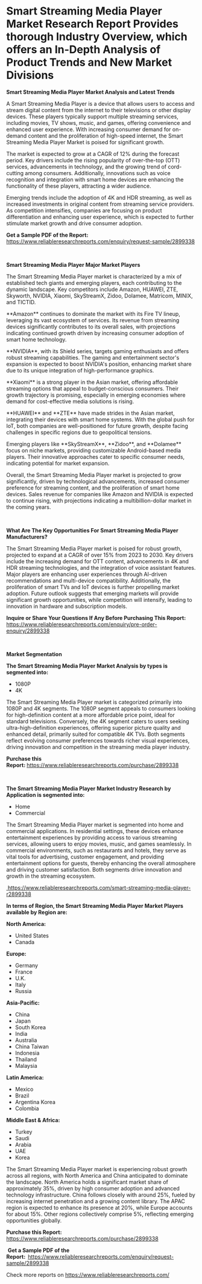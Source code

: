 <p><h1>Smart Streaming Media Player Market Research Report Provides thorough Industry Overview, which offers an In-Depth Analysis of Product Trends and New Market Divisions</h1></p><p><strong>Smart Streaming Media Player Market Analysis and Latest Trends</strong></p>
<p><p>A Smart Streaming Media Player is a device that allows users to access and stream digital content from the internet to their televisions or other display devices. These players typically support multiple streaming services, including movies, TV shows, music, and games, offering convenience and enhanced user experience. With increasing consumer demand for on-demand content and the proliferation of high-speed internet, the Smart Streaming Media Player Market is poised for significant growth.</p><p>The market is expected to grow at a CAGR of 12% during the forecast period. Key drivers include the rising popularity of over-the-top (OTT) services, advancements in technology, and the growing trend of cord-cutting among consumers. Additionally, innovations such as voice recognition and integration with smart home devices are enhancing the functionality of these players, attracting a wider audience. </p><p>Emerging trends include the adoption of 4K and HDR streaming, as well as increased investments in original content from streaming service providers. As competition intensifies, companies are focusing on product differentiation and enhancing user experience, which is expected to further stimulate market growth and drive consumer adoption.</p></p>
<p><strong>Get a Sample PDF of the Report:&nbsp;</strong> <a href="https://www.reliableresearchreports.com/enquiry/request-sample/2899338?utm_campaign=2714&utm_medium=2&utm_source=Github&utm_content=ia&utm_term=15032025&utm_id=smart-streaming-media-player">https://www.reliableresearchreports.com/enquiry/request-sample/2899338</a></p>
<p>&nbsp;</p>
<p><strong>Smart Streaming Media Player Major Market Players</strong></p>
<p><p>The Smart Streaming Media Player market is characterized by a mix of established tech giants and emerging players, each contributing to the dynamic landscape. Key competitors include Amazon, HUAWEI, ZTE, Skyworth, NVIDIA, Xiaomi, SkyStreamX, Zidoo, Dolamee, Matricom, MINIX, and TICTID.</p><p>**Amazon** continues to dominate the market with its Fire TV lineup, leveraging its vast ecosystem of services. Its revenue from streaming devices significantly contributes to its overall sales, with projections indicating continued growth driven by increasing consumer adoption of smart home technology.</p><p>**NVIDIA**, with its Shield series, targets gaming enthusiasts and offers robust streaming capabilities. The gaming and entertainment sector's expansion is expected to boost NVIDIA's position, enhancing market share due to its unique integration of high-performance graphics.</p><p>**Xiaomi** is a strong player in the Asian market, offering affordable streaming options that appeal to budget-conscious consumers. Their growth trajectory is promising, especially in emerging economies where demand for cost-effective media solutions is rising.</p><p>**HUAWEI** and **ZTE** have made strides in the Asian market, integrating their devices with smart home systems. With the global push for IoT, both companies are well-positioned for future growth, despite facing challenges in specific regions due to geopolitical tensions.</p><p>Emerging players like **SkyStreamX**, **Zidoo**, and **Dolamee** focus on niche markets, providing customizable Android-based media players. Their innovative approaches cater to specific consumer needs, indicating potential for market expansion.</p><p>Overall, the Smart Streaming Media Player market is projected to grow significantly, driven by technological advancements, increased consumer preference for streaming content, and the proliferation of smart home devices. Sales revenue for companies like Amazon and NVIDIA is expected to continue rising, with projections indicating a multibillion-dollar market in the coming years.</p></p>
<p>&nbsp;</p>
<p><strong>What Are The Key Opportunities For Smart Streaming Media Player Manufacturers?</strong></p>
<p><p>The Smart Streaming Media Player market is poised for robust growth, projected to expand at a CAGR of over 15% from 2023 to 2030. Key drivers include the increasing demand for OTT content, advancements in 4K and HDR streaming technologies, and the integration of voice assistant features. Major players are enhancing user experiences through AI-driven recommendations and multi-device compatibility. Additionally, the proliferation of smart TVs and IoT devices is further propelling market adoption. Future outlook suggests that emerging markets will provide significant growth opportunities, while competition will intensify, leading to innovation in hardware and subscription models.</p></p>
<p><strong>Inquire or Share Your Questions If Any Before Purchasing This Report:</strong> <a href="https://www.reliableresearchreports.com/enquiry/pre-order-enquiry/2899338?utm_campaign=2714&utm_medium=2&utm_source=Github&utm_content=ia&utm_term=15032025&utm_id=smart-streaming-media-player">https://www.reliableresearchreports.com/enquiry/pre-order-enquiry/2899338</a></p>
<p>&nbsp;</p>
<p><strong>Market Segmentation</strong></p>
<p><strong>The Smart Streaming Media Player Market Analysis by types is segmented into:</strong></p>
<p><ul><li>1080P</li><li>4K</li></ul></p>
<p><p>The Smart Streaming Media Player market is categorized primarily into 1080P and 4K segments. The 1080P segment appeals to consumers looking for high-definition content at a more affordable price point, ideal for standard televisions. Conversely, the 4K segment caters to users seeking ultra-high-definition experiences, offering superior picture quality and enhanced detail, primarily suited for compatible 4K TVs. Both segments reflect evolving consumer preferences towards richer visual experiences, driving innovation and competition in the streaming media player industry.</p></p>
<p><strong>Purchase this Report:&nbsp;</strong><a href="https://www.reliableresearchreports.com/purchase/2899338?utm_campaign=2714&utm_medium=2&utm_source=Github&utm_content=ia&utm_term=15032025&utm_id=smart-streaming-media-player">https://www.reliableresearchreports.com/purchase/2899338</a></p>
<p>&nbsp;</p>
<p><strong>The Smart Streaming Media Player Market Industry Research by Application is segmented into:</strong></p>
<p><ul><li>Home</li><li>Commercial</li></ul></p>
<p><p>The Smart Streaming Media Player market is segmented into home and commercial applications. In residential settings, these devices enhance entertainment experiences by providing access to various streaming services, allowing users to enjoy movies, music, and games seamlessly. In commercial environments, such as restaurants and hotels, they serve as vital tools for advertising, customer engagement, and providing entertainment options for guests, thereby enhancing the overall atmosphere and driving customer satisfaction. Both segments drive innovation and growth in the streaming ecosystem.</p></p>
<p><a href="https://www.reliableresearchreports.com/smart-streaming-media-player-r2899338?utm_campaign=2714&utm_medium=2&utm_source=Github&utm_content=ia&utm_term=15032025&utm_id=smart-streaming-media-player">&nbsp;https://www.reliableresearchreports.com/smart-streaming-media-player-r2899338</a></p>
<p><strong>In terms of Region, the Smart Streaming Media Player Market Players available by Region are:</strong></p>
<p>
    <p> <strong> North America: </strong>
        <ul>
            <li>United States</li>
            <li>Canada</li>
        </ul>
        </p> 
    <p> <strong> Europe: </strong>
        <ul>
            <li>Germany</li>
            <li>France</li>
            <li>U.K.</li>
            <li>Italy</li>
            <li>Russia</li>
        </ul>
        </p> 
    <p> <strong> Asia-Pacific: </strong>
        <ul>
            <li>China</li>
            <li>Japan</li>
            <li>South Korea</li>
            <li>India</li>
            <li>Australia</li>
            <li>China Taiwan</li>
            <li>Indonesia</li>
            <li>Thailand</li>
            <li>Malaysia</li>
        </ul>
        </p> 
    <p> <strong> Latin America: </strong>
        <ul>
            <li>Mexico</li>
            <li>Brazil</li>
            <li>Argentina Korea</li>
            <li>Colombia</li>
        </ul>
        </p> 
    <p> <strong> Middle East & Africa: </strong>
        <ul>
            <li>Turkey</li>
            <li>Saudi</li>
            <li>Arabia</li>
            <li>UAE</li>
            <li>Korea</li>
        </ul>
    </p>
    </p>
<p><p>The Smart Streaming Media Player market is experiencing robust growth across all regions, with North America and China anticipated to dominate the landscape. North America holds a significant market share of approximately 35%, driven by high consumer adoption and advanced technology infrastructure. China follows closely with around 25%, fueled by increasing internet penetration and a growing content library. The APAC region is expected to enhance its presence at 20%, while Europe accounts for about 15%. Other regions collectively comprise 5%, reflecting emerging opportunities globally.</p></p>
<p><strong>Purchase this Report: </strong><a href="https://www.reliableresearchreports.com/purchase/2899338?utm_campaign=2714&utm_medium=2&utm_source=Github&utm_content=ia&utm_term=15032025&utm_id=smart-streaming-media-player">https://www.reliableresearchreports.com/purchase/2899338</a></p>
<p>&nbsp;<strong>Get a Sample PDF of the Report:&nbsp;&nbsp;</strong><a href="https://www.reliableresearchreports.com/enquiry/request-sample/2899338?utm_campaign=2714&utm_medium=2&utm_source=Github&utm_content=ia&utm_term=15032025&utm_id=smart-streaming-media-player">https://www.reliableresearchreports.com/enquiry/request-sample/2899338</a></p>
<p><strong></strong></p>
<p>Check more reports on <a href="https://www.reliableresearchreports.com/?utm_campaign=2714&utm_medium=2&utm_source=Github&utm_content=ia&utm_term=15032025&utm_id=smart-streaming-media-player">https://www.reliableresearchreports.com/</a></p>